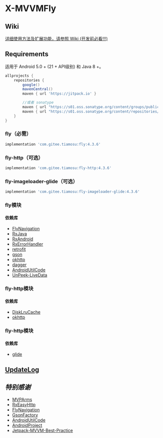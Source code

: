 # X-MVVMFly

## Wiki

[详细使用方法及扩展功能，请参照 Wiki (开发前必看!!!)](https://github.com/tiamosu/X-MVVMFly/wiki)

## Requirements

适用于 Android 5.0 + (21 + API级别) 和 Java 8 +。

```groovy
allprojects {
    repositories {
        google()
        mavenCentral()
        maven { url 'https://jitpack.io' }

        //或者 sonatype
        maven { url "https://s01.oss.sonatype.org/content/groups/public" }
        maven { url "https://s01.oss.sonatype.org/content/repositories/releases" }
    }
}
```

### fly（必需）

```groovy
implementation 'com.gitee.tiamosu:fly:4.3.6'
```

### fly-http（可选）

```groovy
implementation 'com.gitee.tiamosu:fly-http:4.3.6'
```

### fly-imageloader-glide（可选）

```groovy
implementation 'com.gitee.tiamosu:fly-imageloader-glide:4.3.6'
```

### fly模块

#### 依赖库

* [FlyNavigation](https://gitee.com/tiamosu/FlyNavigation)
* [RxJava](https://github.com/ReactiveX/RxJava)
* [RxAndroid](https://github.com/ReactiveX/RxAndroid)
* [RxErrorHandler](https://gitee.com/tiamosu/X-RxErrorHandler)
* [retrofit](https://github.com/square/retrofit)
* [gson](https://github.com/google/gson)
* [okhttp](https://github.com/square/okhttp)
* [dagger](https://github.com/google/dagger)
* [AndroidUtilCode](https://github.com/Blankj/AndroidUtilCode)
* [UnPeek-LiveData](https://github.com/KunMinX/UnPeek-LiveData)

### fly-http模块

#### 依赖库

* [DiskLruCache](https://github.com/JakeWharton/DiskLruCache)
* [okhttp](https://github.com/square/okhttp)

### fly-http模块

#### 依赖库

* [glide](https://github.com/bumptech/glide)

## [UpdateLog](https://github.com/tiamosu/X-MVVMFly/blob/master/CHANGELOG.md)

## *特别感谢*

* [MVPArms](https://github.com/JessYanCoding/MVPArms)
* [RxEasyHttp](https://github.com/zhou-you/RxEasyHttp)
* [FlyNavigation](https://gitee.com/tiamosu/FlyNavigation)
* [GsonFactory](https://github.com/getActivity/GsonFactory)
* [AndroidUtilCode](https://github.com/Blankj/AndroidUtilCode)
* [AndroidProject](https://github.com/getActivity/AndroidProject)
* [Jetpack-MVVM-Best-Practice](https://github.com/KunMinX/Jetpack-MVVM-Best-Practice)
